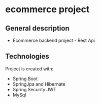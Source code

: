 # ecommerce project

## General description
* Ecommerce backend project - Rest Api
	
## Technologies
Project is created with:
* Spring Boot
* SpringJpa and Hibernate
* Spring Security JWT
* MySql
